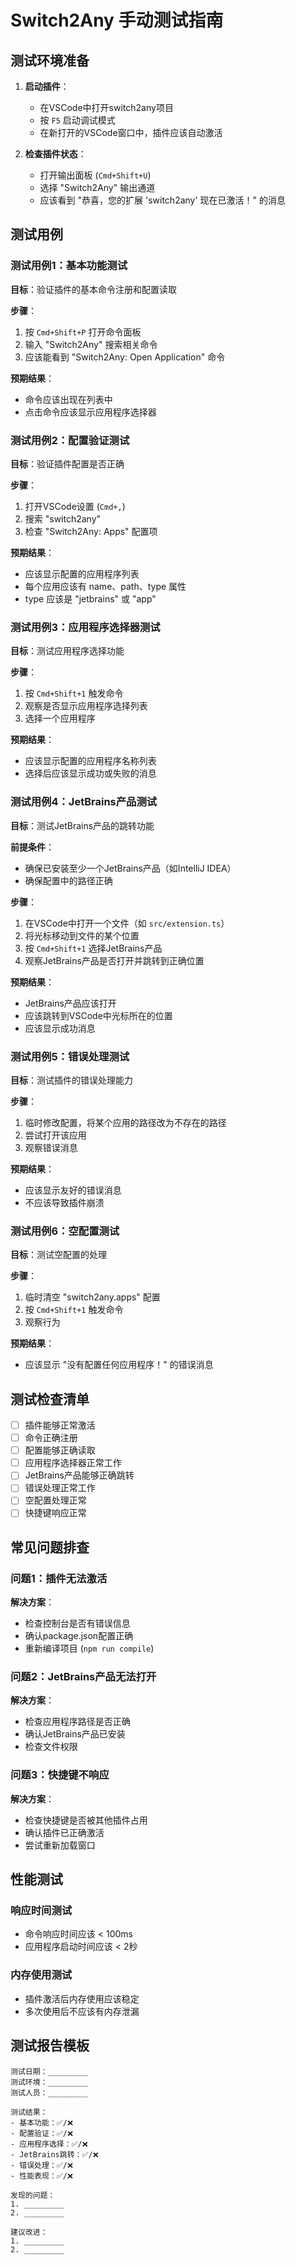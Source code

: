 # Switch2Any 手动测试指南

## 测试环境准备

1. **启动插件**：
   - 在VSCode中打开switch2any项目
   - 按 `F5` 启动调试模式
   - 在新打开的VSCode窗口中，插件应该自动激活

2. **检查插件状态**：
   - 打开输出面板 (`Cmd+Shift+U`)
   - 选择 "Switch2Any" 输出通道
   - 应该看到 "恭喜，您的扩展 'switch2any' 现在已激活！" 的消息

## 测试用例

### 测试用例1：基本功能测试

**目标**：验证插件的基本命令注册和配置读取

**步骤**：
1. 按 `Cmd+Shift+P` 打开命令面板
2. 输入 "Switch2Any" 搜索相关命令
3. 应该能看到 "Switch2Any: Open Application" 命令

**预期结果**：
- 命令应该出现在列表中
- 点击命令应该显示应用程序选择器

### 测试用例2：配置验证测试

**目标**：验证插件配置是否正确

**步骤**：
1. 打开VSCode设置 (`Cmd+,`)
2. 搜索 "switch2any"
3. 检查 "Switch2Any: Apps" 配置项

**预期结果**：
- 应该显示配置的应用程序列表
- 每个应用应该有 name、path、type 属性
- type 应该是 "jetbrains" 或 "app"

### 测试用例3：应用程序选择器测试

**目标**：测试应用程序选择功能

**步骤**：
1. 按 `Cmd+Shift+1` 触发命令
2. 观察是否显示应用程序选择列表
3. 选择一个应用程序

**预期结果**：
- 应该显示配置的应用程序名称列表
- 选择后应该显示成功或失败的消息

### 测试用例4：JetBrains产品测试

**目标**：测试JetBrains产品的跳转功能

**前提条件**：
- 确保已安装至少一个JetBrains产品（如IntelliJ IDEA）
- 确保配置中的路径正确

**步骤**：
1. 在VSCode中打开一个文件（如 `src/extension.ts`）
2. 将光标移动到文件的某个位置
3. 按 `Cmd+Shift+1` 选择JetBrains产品
4. 观察JetBrains产品是否打开并跳转到正确位置

**预期结果**：
- JetBrains产品应该打开
- 应该跳转到VSCode中光标所在的位置
- 应该显示成功消息

### 测试用例5：错误处理测试

**目标**：测试插件的错误处理能力

**步骤**：
1. 临时修改配置，将某个应用的路径改为不存在的路径
2. 尝试打开该应用
3. 观察错误消息

**预期结果**：
- 应该显示友好的错误消息
- 不应该导致插件崩溃

### 测试用例6：空配置测试

**目标**：测试空配置的处理

**步骤**：
1. 临时清空 "switch2any.apps" 配置
2. 按 `Cmd+Shift+1` 触发命令
3. 观察行为

**预期结果**：
- 应该显示 "没有配置任何应用程序！" 的错误消息

## 测试检查清单

- [ ] 插件能够正常激活
- [ ] 命令正确注册
- [ ] 配置能够正确读取
- [ ] 应用程序选择器正常工作
- [ ] JetBrains产品能够正确跳转
- [ ] 错误处理正常工作
- [ ] 空配置处理正常
- [ ] 快捷键响应正常

## 常见问题排查

### 问题1：插件无法激活
**解决方案**：
- 检查控制台是否有错误信息
- 确认package.json配置正确
- 重新编译项目 (`npm run compile`)

### 问题2：JetBrains产品无法打开
**解决方案**：
- 检查应用程序路径是否正确
- 确认JetBrains产品已安装
- 检查文件权限

### 问题3：快捷键不响应
**解决方案**：
- 检查快捷键是否被其他插件占用
- 确认插件已正确激活
- 尝试重新加载窗口

## 性能测试

### 响应时间测试
- 命令响应时间应该 < 100ms
- 应用程序启动时间应该 < 2秒

### 内存使用测试
- 插件激活后内存使用应该稳定
- 多次使用后不应该有内存泄漏

## 测试报告模板

```
测试日期：_________
测试环境：_________
测试人员：_________

测试结果：
- 基本功能：✅/❌
- 配置验证：✅/❌
- 应用程序选择：✅/❌
- JetBrains跳转：✅/❌
- 错误处理：✅/❌
- 性能表现：✅/❌

发现的问题：
1. _________
2. _________

建议改进：
1. _________
2. _________
```
